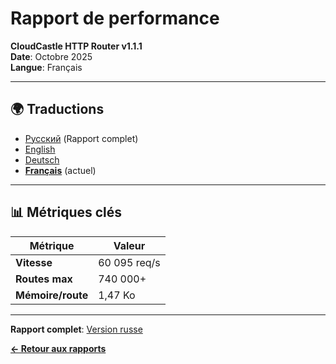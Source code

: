 # Rapport de performance

**CloudCastle HTTP Router v1.1.1**  
**Date**: Octobre 2025  
**Langue**: Français

---

## 🌍 Traductions

- [Русский](../../ru/reports/performance.md) (Rapport complet)
- [English](../../en/reports/performance.md)
- [Deutsch](../../de/reports/performance.md)
- **[Français](performance.md)** (actuel)

---

## 📊 Métriques clés

| Métrique | Valeur |
|----------|--------|
| **Vitesse** | 60 095 req/s |
| **Routes max** | 740 000+ |
| **Mémoire/route** | 1,47 Ko |

---

**Rapport complet**: [Version russe](../../ru/reports/performance.md)

**[← Retour aux rapports](tests.md)**

